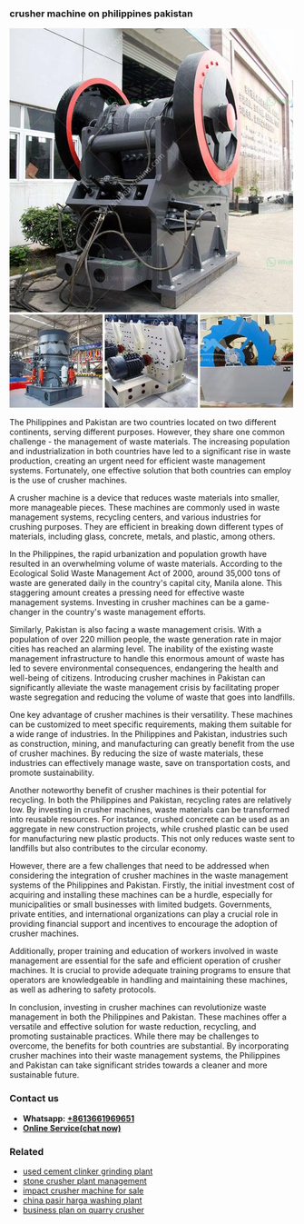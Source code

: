<h3>crusher machine on philippines pakistan</h3><img src='1708332721.jpg' alt=''><p>The Philippines and Pakistan are two countries located on two different continents, serving different purposes. However, they share one common challenge - the management of waste materials. The increasing population and industrialization in both countries have led to a significant rise in waste production, creating an urgent need for efficient waste management systems. Fortunately, one effective solution that both countries can employ is the use of crusher machines.</p><p>A crusher machine is a device that reduces waste materials into smaller, more manageable pieces. These machines are commonly used in waste management systems, recycling centers, and various industries for crushing purposes. They are efficient in breaking down different types of materials, including glass, concrete, metals, and plastic, among others.</p><p>In the Philippines, the rapid urbanization and population growth have resulted in an overwhelming volume of waste materials. According to the Ecological Solid Waste Management Act of 2000, around 35,000 tons of waste are generated daily in the country's capital city, Manila alone. This staggering amount creates a pressing need for effective waste management systems. Investing in crusher machines can be a game-changer in the country's waste management efforts.</p><p>Similarly, Pakistan is also facing a waste management crisis. With a population of over 220 million people, the waste generation rate in major cities has reached an alarming level. The inability of the existing waste management infrastructure to handle this enormous amount of waste has led to severe environmental consequences, endangering the health and well-being of citizens. Introducing crusher machines in Pakistan can significantly alleviate the waste management crisis by facilitating proper waste segregation and reducing the volume of waste that goes into landfills.</p><p>One key advantage of crusher machines is their versatility. These machines can be customized to meet specific requirements, making them suitable for a wide range of industries. In the Philippines and Pakistan, industries such as construction, mining, and manufacturing can greatly benefit from the use of crusher machines. By reducing the size of waste materials, these industries can effectively manage waste, save on transportation costs, and promote sustainability.</p><p>Another noteworthy benefit of crusher machines is their potential for recycling. In both the Philippines and Pakistan, recycling rates are relatively low. By investing in crusher machines, waste materials can be transformed into reusable resources. For instance, crushed concrete can be used as an aggregate in new construction projects, while crushed plastic can be used for manufacturing new plastic products. This not only reduces waste sent to landfills but also contributes to the circular economy.</p><p>However, there are a few challenges that need to be addressed when considering the integration of crusher machines in the waste management systems of the Philippines and Pakistan. Firstly, the initial investment cost of acquiring and installing these machines can be a hurdle, especially for municipalities or small businesses with limited budgets. Governments, private entities, and international organizations can play a crucial role in providing financial support and incentives to encourage the adoption of crusher machines.</p><p>Additionally, proper training and education of workers involved in waste management are essential for the safe and efficient operation of crusher machines. It is crucial to provide adequate training programs to ensure that operators are knowledgeable in handling and maintaining these machines, as well as adhering to safety protocols.</p><p>In conclusion, investing in crusher machines can revolutionize waste management in both the Philippines and Pakistan. These machines offer a versatile and effective solution for waste reduction, recycling, and promoting sustainable practices. While there may be challenges to overcome, the benefits for both countries are substantial. By incorporating crusher machines into their waste management systems, the Philippines and Pakistan can take significant strides towards a cleaner and more sustainable future.</p><h3>Contact us</h3><ul><li><strong>Whatsapp:&nbsp;<a href="https://wa.me/8613661969651">+8613661969651</a></strong></li><li><a href="https://swt.shibang-china.com/?git&amp;zhl&amp;crusher machine on philippines pakistan"><strong>Online Service(chat now)</strong></a></li></ul><h3>Related</h3><ul><li><a href='used cement clinker grinding plant.md'>used cement clinker grinding plant</a></li><li><a href='stone crusher plant management.md'>stone crusher plant management</a></li><li><a href='impact crusher machine for sale.md'>impact crusher machine for sale</a></li><li><a href='china pasir harga washing plant.md'>china pasir harga washing plant</a></li><li><a href='business plan on quarry crusher.md'>business plan on quarry crusher</a></li></ul>